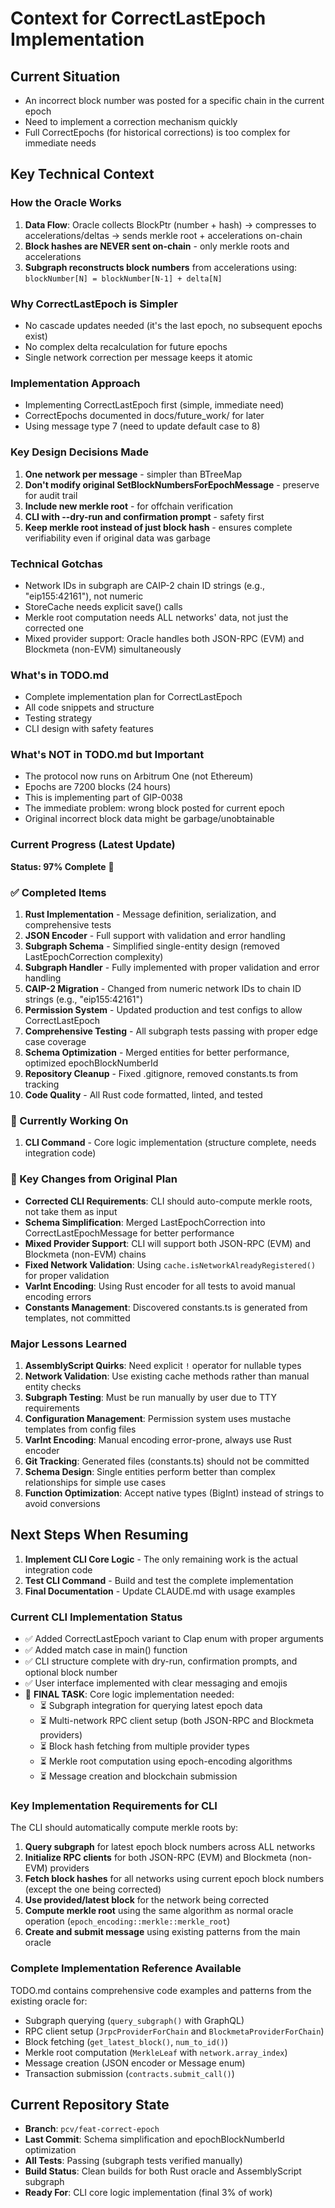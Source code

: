 # Context for CorrectLastEpoch Implementation

## Current Situation
- An incorrect block number was posted for a specific chain in the current epoch
- Need to implement a correction mechanism quickly
- Full CorrectEpochs (for historical corrections) is too complex for immediate needs

## Key Technical Context

### How the Oracle Works
1. **Data Flow**: Oracle collects BlockPtr (number + hash) → compresses to accelerations/deltas → sends merkle root + accelerations on-chain
2. **Block hashes are NEVER sent on-chain** - only merkle roots and accelerations
3. **Subgraph reconstructs block numbers** from accelerations using: `blockNumber[N] = blockNumber[N-1] + delta[N]`

### Why CorrectLastEpoch is Simpler
- No cascade updates needed (it's the last epoch, no subsequent epochs exist)
- No complex delta recalculation for future epochs
- Single network correction per message keeps it atomic

### Implementation Approach
- Implementing CorrectLastEpoch first (simple, immediate need)
- CorrectEpochs documented in docs/future_work/ for later
- Using message type 7 (need to update default case to 8)

### Key Design Decisions Made
1. **One network per message** - simpler than BTreeMap
2. **Don't modify original SetBlockNumbersForEpochMessage** - preserve for audit trail
3. **Include new merkle root** - for offchain verification
4. **CLI with --dry-run and confirmation prompt** - safety first
5. **Keep merkle root instead of just block hash** - ensures complete verifiability even if original data was garbage

### Technical Gotchas
- Network IDs in subgraph are CAIP-2 chain ID strings (e.g., "eip155:42161"), not numeric
- StoreCache needs explicit save() calls
- Merkle root computation needs ALL networks' data, not just the corrected one
- Mixed provider support: Oracle handles both JSON-RPC (EVM) and Blockmeta (non-EVM) simultaneously

### What's in TODO.md
- Complete implementation plan for CorrectLastEpoch
- All code snippets and structure
- Testing strategy
- CLI design with safety features

### What's NOT in TODO.md but Important
- The protocol now runs on Arbitrum One (not Ethereum)
- Epochs are 7200 blocks (24 hours)
- This is implementing part of GIP-0038
- The immediate problem: wrong block posted for current epoch
- Original incorrect block data might be garbage/unobtainable

### Current Progress (Latest Update)

**Status: 97% Complete** 🎯

### ✅ Completed Items
1. **Rust Implementation** - Message definition, serialization, and comprehensive tests
2. **JSON Encoder** - Full support with validation and error handling
3. **Subgraph Schema** - Simplified single-entity design (removed LastEpochCorrection complexity)
4. **Subgraph Handler** - Fully implemented with proper validation and error handling
5. **CAIP-2 Migration** - Changed from numeric network IDs to chain ID strings (e.g., "eip155:42161")
6. **Permission System** - Updated production and test configs to allow CorrectLastEpoch
7. **Comprehensive Testing** - All subgraph tests passing with proper edge case coverage
8. **Schema Optimization** - Merged entities for better performance, optimized epochBlockNumberId
9. **Repository Cleanup** - Fixed .gitignore, removed constants.ts from tracking
10. **Code Quality** - All Rust code formatted, linted, and tested

### 🔄 Currently Working On
1. **CLI Command** - Core logic implementation (structure complete, needs integration code)

### 🎯 Key Changes from Original Plan
- **Corrected CLI Requirements**: CLI should auto-compute merkle roots, not take them as input
- **Schema Simplification**: Merged LastEpochCorrection into CorrectLastEpochMessage for better performance
- **Mixed Provider Support**: CLI will support both JSON-RPC (EVM) and Blockmeta (non-EVM) chains
- **Fixed Network Validation**: Using `cache.isNetworkAlreadyRegistered()` for proper validation
- **VarInt Encoding**: Using Rust encoder for all tests to avoid manual encoding errors
- **Constants Management**: Discovered constants.ts is generated from templates, not committed

### Major Lessons Learned
1. **AssemblyScript Quirks**: Need explicit `!` operator for nullable types
2. **Network Validation**: Use existing cache methods rather than manual entity checks
3. **Subgraph Testing**: Must be run manually by user due to TTY requirements
4. **Configuration Management**: Permission system uses mustache templates from config files
5. **VarInt Encoding**: Manual encoding error-prone, always use Rust encoder
6. **Git Tracking**: Generated files (constants.ts) should not be committed
7. **Schema Design**: Single entities perform better than complex relationships for simple use cases
8. **Function Optimization**: Accept native types (BigInt) instead of strings to avoid conversions

## Next Steps When Resuming
1. **Implement CLI Core Logic** - The only remaining work is the actual integration code
2. **Test CLI Command** - Build and test the complete implementation
3. **Final Documentation** - Update CLAUDE.md with usage examples

### Current CLI Implementation Status
- ✅ Added CorrectLastEpoch variant to Clap enum with proper arguments
- ✅ Added match case in main() function  
- ✅ CLI structure complete with dry-run, confirmation prompts, and optional block number
- ✅ User interface implemented with clear messaging and emojis
- 🔄 **FINAL TASK**: Core logic implementation needed:
  - ⏳ Subgraph integration for querying latest epoch data
  - ⏳ Multi-network RPC client setup (both JSON-RPC and Blockmeta providers)
  - ⏳ Block hash fetching from multiple provider types
  - ⏳ Merkle root computation using epoch-encoding algorithms  
  - ⏳ Message creation and blockchain submission

### Key Implementation Requirements for CLI
The CLI should automatically compute merkle roots by:
1. **Query subgraph** for latest epoch block numbers across ALL networks
2. **Initialize RPC clients** for both JSON-RPC (EVM) and Blockmeta (non-EVM) providers
3. **Fetch block hashes** for all networks using current epoch block numbers (except the one being corrected)
4. **Use provided/latest block** for the network being corrected
5. **Compute merkle root** using the same algorithm as normal oracle operation (`epoch_encoding::merkle::merkle_root`)
6. **Create and submit message** using existing patterns from the main oracle

### Complete Implementation Reference Available
TODO.md contains comprehensive code examples and patterns from the existing oracle for:
- Subgraph querying (`query_subgraph()` with GraphQL)
- RPC client setup (`JrpcProviderForChain` and `BlockmetaProviderForChain`)
- Block fetching (`get_latest_block()`, `num_to_id()`)
- Merkle root computation (`MerkleLeaf` with `network.array_index`)
- Message creation (JSON encoder or Message enum)
- Transaction submission (`contracts.submit_call()`)

## Current Repository State
- **Branch**: `pcv/feat-correct-epoch` 
- **Last Commit**: Schema simplification and epochBlockNumberId optimization
- **All Tests**: Passing (subgraph tests verified manually)
- **Build Status**: Clean builds for both Rust oracle and AssemblyScript subgraph
- **Ready For**: CLI core logic implementation (final 3% of work)